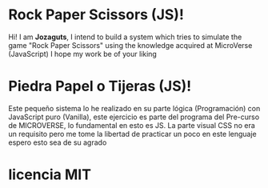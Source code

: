 # Rock Paper Scissors (JS)!

Hi! I am **Jozaguts**, I intend to build a system which tries to simulate the game "Rock Paper Scissors" using the knowledge acquired at MicroVerse (JavaScript) I hope my work be of your liking 

# Piedra Papel o Tijeras (JS)!
Este pequeño sistema lo he realizado en su parte lógica (Programación) con JavaScript puro (Vanilla), este ejercicio es parte del programa del Pre-curso de MICROVERSE, lo fundamental en esto es JS. La parte visual CSS no era un requisito pero me tome la libertad de practicar un poco en este lenguaje espero esto sea de su agrado


# licencia MIT

